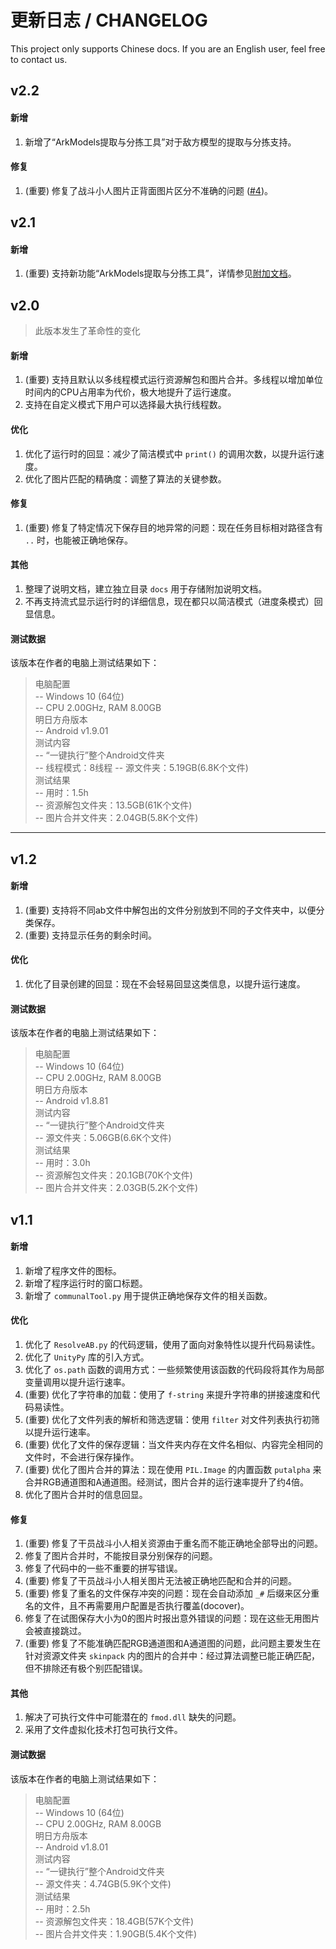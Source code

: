 更新日志 / CHANGELOG
==========
This project only supports Chinese docs. If you are an English user, feel free to contact us.

## v2.2
#### 新增
1. 新增了“ArkModels提取与分拣工具”对于敌方模型的提取与分拣支持。

#### 修复
1. (重要) 修复了战斗小人图片正背面图片区分不准确的问题 ([#4](https://github.com/isHarryh/Ark-Unpacker/issues/4))。


## v2.1
#### 新增
1. (重要) 支持新功能“ArkModels提取与分拣工具”，详情参见[附加文档](docs/ArkModelsRepoKit.md)。


## v2.0
> 此版本发生了革命性的变化
#### 新增
1. (重要) 支持且默认以多线程模式运行资源解包和图片合并。多线程以增加单位时间内的CPU占用率为代价，极大地提升了运行速度。
2. 支持在自定义模式下用户可以选择最大执行线程数。

#### 优化
1. 优化了运行时的回显：减少了简洁模式中 `print()` 的调用次数，以提升运行速度。
2. 优化了图片匹配的精确度：调整了算法的关键参数。

#### 修复
1. (重要) 修复了特定情况下保存目的地异常的问题：现在任务目标相对路径含有 `..` 时，也能被正确地保存。

#### 其他
1. 整理了说明文档，建立独立目录 `docs` 用于存储附加说明文档。
2. 不再支持流式显示运行时的详细信息，现在都只以简洁模式（进度条模式）回显信息。

#### 测试数据
该版本在作者的电脑上测试结果如下：
> 电脑配置  
> -- Windows 10 (64位)  
> -- CPU 2.00GHz, RAM 8.00GB  
> 明日方舟版本  
> -- Android v1.9.01  
> 测试内容  
> -- “一键执行”整个Android文件夹  
> -- 线程模式：8线程
> -- 源文件夹：5.19GB(6.8K个文件)  
> 测试结果  
> -- 用时：1.5h  
> -- 资源解包文件夹：13.5GB(61K个文件)  
> -- 图片合并文件夹：2.04GB(5.8K个文件)  

-----

## v1.2
#### 新增
1. (重要) 支持将不同ab文件中解包出的文件分别放到不同的子文件夹中，以便分类保存。
2. (重要) 支持显示任务的剩余时间。

#### 优化
1. 优化了目录创建的回显：现在不会轻易回显这类信息，以提升运行速度。

#### 测试数据
该版本在作者的电脑上测试结果如下：
> 电脑配置  
> -- Windows 10 (64位)  
> -- CPU 2.00GHz, RAM 8.00GB  
> 明日方舟版本  
> -- Android v1.8.81  
> 测试内容  
> -- “一键执行”整个Android文件夹  
> -- 源文件夹：5.06GB(6.6K个文件)  
> 测试结果  
> -- 用时：3.0h  
> -- 资源解包文件夹：20.1GB(70K个文件)  
> -- 图片合并文件夹：2.03GB(5.2K个文件)  


## v1.1
#### 新增
1. 新增了程序文件的图标。
2. 新增了程序运行时的窗口标题。
3. 新增了 `communalTool.py` 用于提供正确地保存文件的相关函数。

#### 优化
1. 优化了 `ResolveAB.py` 的代码逻辑，使用了面向对象特性以提升代码易读性。
2. 优化了 `UnityPy` 库的引入方式。
3. 优化了 `os.path` 函数的调用方式：一些频繁使用该函数的代码段将其作为局部变量调用以提升运行速率。
4. (重要) 优化了字符串的加载：使用了 `f-string` 来提升字符串的拼接速度和代码易读性。
5. (重要) 优化了文件列表的解析和筛选逻辑：使用 `filter` 对文件列表执行初筛以提升运行速率。
6. (重要) 优化了文件的保存逻辑：当文件夹内存在文件名相似、内容完全相同的文件时，不会进行保存操作。
7. (重要) 优化了图片合并的算法：现在使用 `PIL.Image` 的内置函数 `putalpha` 来合并RGB通道图和A通道图。经测试，图片合并的运行速率提升了约4倍。
8. 优化了图片合并时的信息回显。

#### 修复
1. (重要) 修复了干员战斗小人相关资源由于重名而不能正确地全部导出的问题。
2. 修复了图片合并时，不能按目录分别保存的问题。
3. 修复了代码中的一些不重要的拼写错误。
4. (重要) 修复了干员战斗小人相关图片无法被正确地匹配和合并的问题。
5. (重要) 修复了重名的文件保存冲突的问题：现在会自动添加 `_#` 后缀来区分重名的文件，且不再需要用户配置是否执行覆盖(docover)。
6. 修复了在试图保存大小为0的图片时报出意外错误的问题：现在这些无用图片会被直接跳过。
7. (重要) 修复了不能准确匹配RGB通道图和A通道图的问题，此问题主要发生在针对资源文件夹 `skinpack` 内的图片的合并中：经过算法调整已能正确匹配，但不排除还有极个别匹配错误。

#### 其他
1. 解决了可执行文件中可能潜在的 `fmod.dll` 缺失的问题。
2. 采用了文件虚拟化技术打包可执行文件。

#### 测试数据
该版本在作者的电脑上测试结果如下：
> 电脑配置  
> -- Windows 10 (64位)  
> -- CPU 2.00GHz, RAM 8.00GB  
> 明日方舟版本  
> -- Android v1.8.01  
> 测试内容  
> -- “一键执行”整个Android文件夹  
> -- 源文件夹：4.74GB(5.9K个文件)  
> 测试结果  
> -- 用时：2.5h  
> -- 资源解包文件夹：18.4GB(57K个文件)  
> -- 图片合并文件夹：1.90GB(5.4K个文件)  
